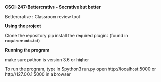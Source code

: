 **CSCI-247: Bettercrative - Socrative but better**

Bettercrative : Classroom review tool

**Using the project**

Clone the repository 
pip install the required plugins (found in requirements.txt)

**Running the program**


make sure python is version 3.6 or higher

To run the program, type in  $python3 run.py
open http://localhost:5000  or http//127.0.0.1:5000 in a browser

